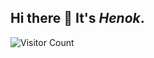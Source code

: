 ## Hi there 👋 It's *Henok*.
![Visitor Count](https://komarev.com/ghpvc/?username=hen0k)
<!--
**Hen0k/Hen0k** is a ✨ _special_ ✨ repository because its `README.md` (this file) appears on your GitHub profile.

Here are some ideas to get you started:

- 🔭 I’m currently working on ...
- 🌱 I’m currently learning ...
- 👯 I’m looking to collaborate on ...
- 🤔 I’m looking for help with ...
- 💬 Ask me about ...
- 📫 How to reach me: ...
- 😄 Pronouns: ...
- ⚡ Fun fact: ...
-->
<!--
## Hi there 👋 It's *Henok*.

<br/>


<a href="https://www.linkedin.com/in/henok-tilaye-b18840151">
<img align="left" alt="Henok Tilaye" width="40px" src="https://cdn.jsdelivr.net/npm/simple-icons@v3/icons/linkedin.svg" />
</a>
<a href="https://medium.com/@tilaye.henok">
<img align="left" alt="Henok Tilaye" width="40px" src="https://cdn.jsdelivr.net/npm/simple-icons@v3/icons/medium.svg" />
</a>
<a href="https://stackoverflow.com/users/12833731/henok-tilaye">
<img align="left" alt="Henok Tilaye" width="40px" src="https://cdn.jsdelivr.net/npm/simple-icons@v3/icons/stackoverflow.svg" />
</a>
<br />

<br />
<br />
Hi,I'm Henok Tilaye🙌, a Computer Engineer | ML Engineer. 

- 🔭 I’m currently building my portfolio with 10 Academy
- 🌱 I’m currently learning ML engineering, MLOps, Data Engineering, and a little bit of WEB 3.
- 📫 How to reach me: Any of the Social-Media Platform 
- ⚡ Check out my recent [Blogs](https://medium.com/@tilaye.henok/beyond-correlation-causal-inference-955ce155e0c6)



**Community**
- OMDENA
- 10 Academy

**Languages and Tools:**


<code><img height="20" src="https://raw.githubusercontent.com/github/explore/80688e429a7d4ef2fca1e82350fe8e3517d3494d/topics/python/python.png"></code>
<code><img height="20" src="https://raw.githubusercontent.com/github/explore/80688e429a7d4ef2fca1e82350fe8e3517d3494d/topics/cpp/cpp.png"></code>
<code><img height="20" src="https://raw.githubusercontent.com/github/explore/80688e429a7d4ef2fca1e82350fe8e3517d3494d/topics/javascript/javascript.png"></code>
<code><img height="20" src="https://raw.githubusercontent.com/github/explore/80688e429a7d4ef2fca1e82350fe8e3517d3494d/topics/mysql/mysql.png"></code>
<code><img height="20" src="https://raw.githubusercontent.com/github/explore/80688e429a7d4ef2fca1e82350fe8e3517d3494d/topics/mongodb/mongodb.png"></code>
<code><img height="20" src="https://raw.githubusercontent.com/github/explore/80688e429a7d4ef2fca1e82350fe8e3517d3494d/topics/git/git.png"></code>
<code><img height="20" src="https://raw.githubusercontent.com/github/explore/80688e429a7d4ef2fca1e82350fe8e3517d3494d/topics/terminal/terminal.png"></code>

![Henok's github stats](https://github-readme-stats.vercel.app/api?username=Hen0k&show_icons=true&hide_border=true)
-->
